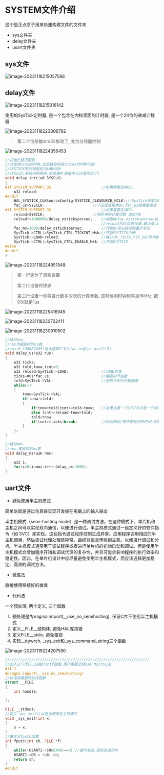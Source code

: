 # SYSTEM文件介绍

这个是正点原子用来快速构建文件的文件夹

+ sys文件夹
+ delay文件夹
+ usart文件夹

## sys文件

![image-20231118215057588](https://picture-01-1316374204.cos.ap-beijing.myqcloud.com/image/202311182150666.png)

## delay文件

![image-20231118215816142](https://picture-01-1316374204.cos.ap-beijing.myqcloud.com/image/202311182158181.png)

使用的SysTick定时器, 是一个包含在内核里面的计时器, 是一个24位的递减计数器

![image-20231118223806792](https://picture-01-1316374204.cos.ap-beijing.myqcloud.com/image/202311182238846.png)

> 第二个位段被stm32修改了, 变为分频器控制

![image-20231118224359453](https://picture-01-1316374204.cos.ap-beijing.myqcloud.com/image/202311182243507.png)

```c
//初始化延迟函数
//当使用ucos的时候,此函数会初始化ucos的时钟节拍
//SYSTICK的时钟固定为AHB时钟
//SYSCLK:系统时钟频率,单位是M(直接传入32就可以了)
void delay_init(u8 SYSCLK)
{
#if SYSTEM_SUPPORT_OS 						//如果需要支持OS.
	u32 reload;
#endif
    HAL_SYSTICK_CLKSourceConfig(SYSTICK_CLKSOURCE_HCLK);//SysTick频率为HCLK
	fac_us=SYSCLK;						//不论是否使用OS,fac_us都需要使用
#if SYSTEM_SUPPORT_OS 						//如果需要支持OS.
	reload=SYSCLK;					    //每秒钟的计数次数 单位为K	   
	reload*=1000000/delay_ostickspersec;	//根据delay_ostickspersec设定溢出时间
											//reload为24位寄存器,最大值:16777216,在72M下,约合0.233s左右	
	fac_ms=1000/delay_ostickspersec;		//代表OS可以延时的最少单位	   
	SysTick->CTRL|=SysTick_CTRL_TICKINT_Msk;//开启SYSTICK中断
	SysTick->LOAD=reload; 					//每1/OS_TICKS_PER_SEC秒中断一次	
	SysTick->CTRL|=SysTick_CTRL_ENABLE_Msk; //开启SYSTICK
#else
#endif
}
```

![image-20231118224851848](https://picture-01-1316374204.cos.ap-beijing.myqcloud.com/image/202311182248876.png)

> 第一行是为了清空设置
>
> 第二行设置时钟源
>
> 第三行设置一秒需要计数多少次的计算参数, 这时候的时钟频率是9MHz, 数9次就是1us

![image-20231118225416945](https://picture-01-1316374204.cos.ap-beijing.myqcloud.com/image/202311182254995.png)

![image-20231118230732411](https://picture-01-1316374204.cos.ap-beijing.myqcloud.com/image/202311182307443.png)

![image-20231118230910502](https://picture-01-1316374204.cos.ap-beijing.myqcloud.com/image/202311182309556.png)

```c
//延时nus
//nus为要延时的us数.	
//nus:0~190887435(最大值即2^32/fac_us@fac_us=22.5)	 
void delay_us(u32 nus)
{		
	u32 ticks;
	u32 told,tnow,tcnt=0;
	u32 reload=SysTick->LOAD;				//LOAD的值	    	 
	ticks=nus*fac_us; 						//需要的节拍数 
	told=SysTick->VAL;        				//刚进入时的计数器值
	while(1)
	{
		tnow=SysTick->VAL;	
		if(tnow!=told)
		{	    
			if(tnow<told)tcnt+=told-tnow;	//这里注意一下SYSTICK是一个递减的计数器就可以了.
			else tcnt+=reload-tnow+told;	    
			told=tnow;
			if(tcnt>=ticks)break;			//时间超过/等于要延迟的时间,则退出.
		}  
	};
}
```

```c
//延时nms
//nms:要延时的ms数
void delay_ms(u16 nms)
{
	u32 i;
	for(i=0;i<nms;i++) delay_us(1000);
}
```

## uart文件

+ 避免使用半主机模式

简单说就是通过仿真器实现开发板在电脑上的输入输出

半主机模式（semi-hosting mode）是一种调试方法，在这种模式下，单片机和主机之间可以实现双向通信，以便进行调试。半主机模式通过一组定义好的软件指令（如 SVC）来实现，这些指令通过程序控制生成异常。应用程序调用相应的半主机调用，然后调试代理处理该异常，最终将信息传输到主机，以便进行调试和分析。半主机模式通常用于调试程序或者进行单片机的初始启动和调试。但是使用半主机模式会增加程序开销和调试代理的复杂性，并且可能会影响程序的执行效率和稳定性。因此，在单片机设计中应尽量避免使用半主机模式，而应该选择更加稳定、高效的调试方法。

+ 微库法

直接使用移植好的微库

+ 代码法

一个预处理, 两个定义, 三个函数

1. 预处理是#pragma import(\_\_use\_no_semihosting), 保证C库不使用半主机模式
2. 定义\_\_FILE\_\_结构体, 避免HAL库报错
3. 定义FILE_\_stdio, 避免报错
4. 实现\_\_ttywrch, \_sys\_exit和\_sys\_command\_string三个函数

![image-20231119224207590](https://picture-01-1316374204.cos.ap-beijing.myqcloud.com/image/202311192242625.png)

```c
//////////////////////////////////////////////////////////////////
//加入以下代码,支持printf函数,而不需要选择use MicroLIB	  
#if 1
#pragma import(__use_no_semihosting)             
//标准库需要的支持函数                 
struct __FILE 
{ 
	int handle; 

}; 

FILE __stdout;       
//定义_sys_exit()以避免使用半主机模式    
void _sys_exit(int x) 
{ 
	x = x; 
} 
//重定义fputc函数 
int fputc(int ch, FILE *f)
{      
	while((USART1->SR&0X40)==0);//循环发送,直到发送完毕   
    USART1->DR = (u8) ch;      
	return ch;
}
#endif 
```

















